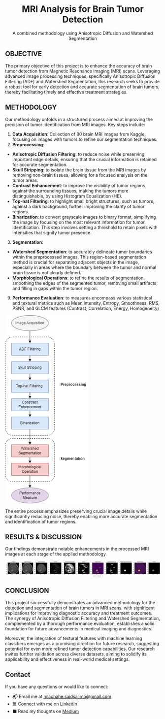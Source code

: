 <div align="center">
<h1 align="center">MRI Analysis for Brain Tumor Detection</h1>

  <p align="center">
    A combined methodology using Anisotropic Diffusion and Watershed Segmentation
  </p>

</div>

## OBJECTIVE

The primary objective of this project is to enhance the accuracy of brain tumor detection from Magnetic Resonance Imaging (MRI) scans. Leveraging advanced image processing techniques, specifically Anisotropic Diffusion Filtering (ADF) and Watershed Segmentation, this research seeks to provide a robust tool for early detection and accurate segmentation of brain tumors, thereby facilitating timely and effective treatment strategies.

## METHODOLOGY

Our methodology unfolds in a structured process aimed at improving the precision of tumor identification from MRI images. Key steps include:

1. **Data Acquisition**: Collection of 80 brain MRI images from Kaggle, focusing on images with tumors to refine our segmentation techniques.
2. **Preprocessing**:
  - **Anisotropic Diffusion Filtering**: to reduce noise while preserving important edge details, ensuring that the crucial information is retained for accurate segmentation.
   - **Skull Stripping**: to isolate the brain tissue from the MRI images by removing non-brain tissues, allowing for a focused analysis on the tumor areas.
   - **Contrast Enhancement**: to improve the visibility of tumor regions against the surrounding tissues, making the tumors more distinguishable, by using Histogram Equalization (HE).
   - **Top-hat Filtering**: to highlight small bright structures, such as tumors, against a dark background, further improving the clarity of tumor regions.
   - **Binarization**: to convert grayscale images to binary format, simplifying the image by focusing on the most relevant information for tumor identification. This step involves setting a threshold to retain pixels with intensities that signify tumor presence.
3. **Segmentation**:
  - **Watershed Segmentation**: to accurately delineate tumor boundaries within the preprocessed images. This region-based segmentation method is crucial for separating adjacent objects in the image, especially in areas where the boundary between the tumor and normal brain tissue is not clearly defined.
  - **Morphological Operations**: to refine the results of segmentation, smoothing the edges of the segmented tumor, removing small artifacts, and filling in gaps within the tumor region.
9. **Performance Evaluation**: to measures encompass various statistical and textural metrics such as Mean intensity, Entropy, Smoothness, RMS, PSNR, and GLCM features (Contrast, Correlation, Energy, Homogeneity)

![Graph](method_diagram.png)

The entire process emphasizes preserving crucial image details while significantly reducing noise, thereby enabling more accurate segmentation and identification of tumor regions.

## RESULTS & DISCUSSION

Our findings demonstrate notable enhancements in the processed MRI images at each stage of the applied methodology.

![Graph](visualization_steps_A.png)

## CONCLUSION

This project successfully demonstrates an advanced methodology for the detection and segmentation of brain tumors in MRI scans, with significant implications for improving diagnostic accuracy and treatment outcomes. The synergy of Anisotropic Diffusion Filtering and Watershed Segmentation, complemented by a thorough performance evaluation, establishes a solid foundation for future advancements in medical imaging and diagnostics.

Moreover, the integration of textural features with machine learning classifiers emerges as a promising direction for future research, suggesting potential for even more refined tumor detection capabilities.  Our research invites further validation across diverse datasets, aiming to solidify its applicability and effectiveness in real-world medical settings.

## Contact #

If you have any questions or would like to connect:

- 📬 Email me at [mlachahe.saidsalimo@gmail.com](mailto:mlachahe.saidsalimo@gmail.com)
- 🟦 Connect with me on [LinkedIn](https://www.linkedin.com/in/mlachahesaidsalimo/)
- ⬛ Read my thoughts on [Medium](https://medium.com/@mlachahesaidsalimo)
